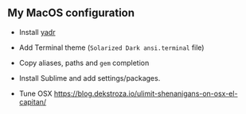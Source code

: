 ## My MacOS configuration

- Install [yadr](https://github.com/skwp/dotfiles)

- Add  Terminal theme (`Solarized Dark ansi.terminal` file)

- Copy aliases, paths and `gem` completion

- Install Sublime and add settings/packages.

- Tune OSX https://blog.dekstroza.io/ulimit-shenanigans-on-osx-el-capitan/

